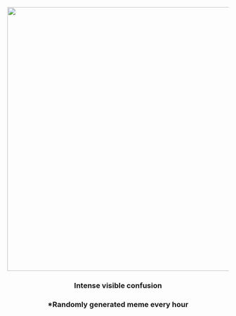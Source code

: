 <p align="center">
        <img src="https://i.redd.it/9qi8xonr732a1.gif" width="600" height="600">
        </p>
        <h3 align="center">Intense visible confusion</h3>
        <h3 align="center">*Randomly generated meme every hour</h3>
    